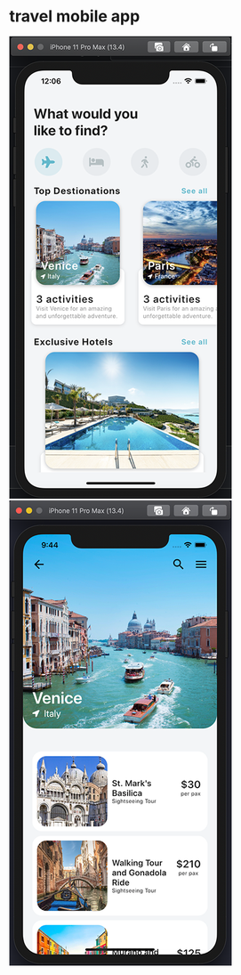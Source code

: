 # travel mobile app

![Image of Yaktocat](/screenshots/example.png)
![Image of Yaktocat](/screenshots/example_1.png)
